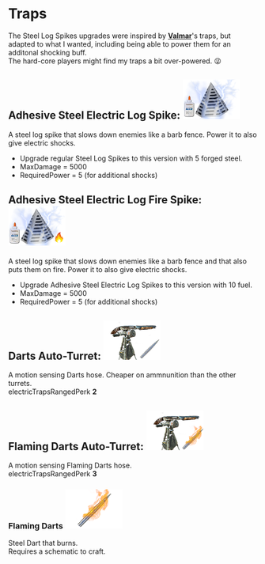 <!--Read this in github to have all the visuals and formatting: https://github.com/manux32/7dtdSdxMods/tree/master/Manux_Traps-->
# Traps

The Steel Log Spikes upgrades were inspired by [**Valmar**](https://7daystodie.com/forums/showthread.php?32219-Valmar-s-Mod-Collection)'s traps, but adapted to what I wanted, including being able to power them for an additonal shocking buff.  
The hard-core players might find my traps a bit over-powered. :stuck_out_tongue_winking_eye:

## Adhesive Steel Electric Log Spike: ![taess](Icons/trapAdhesiveElectricSteelSpike.png)
A steel log spike that slows down enemies like a barb fence. Power it to also give electric shocks.
- Upgrade regular Steel Log Spikes to this version with 5 forged steel.
- MaxDamage = 5000
- RequiredPower = 5 (for additional shocks)

## Adhesive Steel Electric Log Fire Spike: ![taesfs](Icons/trapAdhesiveElectricSteelFireSpike.png)
A steel log spike that slows down enemies like a barb fence and that also puts them on fire. Power it to also give electric shocks.
- Upgrade Adhesive Steel Electric Log Spikes to this version with 10 fuel.
- MaxDamage = 5000
- RequiredPower = 5 (for additional shocks)

## Darts Auto-Turret: ![dat](Icons/trapDartAutoTurret.png)
A motion sensing Darts hose. Cheaper on ammnunition than the other turrets.  
electricTrapsRangedPerk **2**

## Flaming Darts Auto-Turret: ![fdat](Icons/trapFlamingDartAutoTurret.png)
A motion sensing Flaming Darts hose.  
electricTrapsRangedPerk **3**

### Flaming Darts ![fd](Icons/flamingDart.png)
Steel Dart that burns.  
Requires a schematic to craft.
